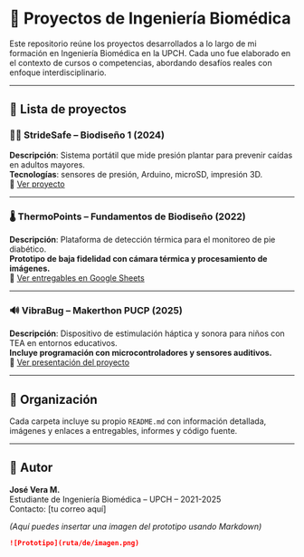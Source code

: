# 🧪 Proyectos de Ingeniería Biomédica

Este repositorio reúne los proyectos desarrollados a lo largo de mi formación en Ingeniería Biomédica en la UPCH. Cada uno fue elaborado en el contexto de cursos o competencias, abordando desafíos reales con enfoque interdisciplinario.

---

## 📁 Lista de proyectos

### 🚶‍♀️ StrideSafe – Biodiseño 1 (2024)
**Descripción**: Sistema portátil que mide presión plantar para prevenir caídas en adultos mayores.  
**Tecnologías**: sensores de presión, Arduino, microSD, impresión 3D.  
🔗 [Ver proyecto](./StrideSafe%20-%20Biodise%C3%B1o%201%20(2024)/README.md)

---

### 🌡️ ThermoPoints – Fundamentos de Biodiseño (2022)
**Descripción**: Plataforma de detección térmica para el monitoreo de pie diabético.  
**Prototipo de baja fidelidad con cámara térmica y procesamiento de imágenes.**  
🔗 [Ver entregables en Google Sheets](https://docs.google.com/spreadsheets/d/1f1cFqELP_WklWRQha_4RqRv8rP0gOofBgyyzWoj63zY/edit?usp=sharing)

---

### 🔊 VibraBug – Makerthon PUCP (2025)
**Descripción**: Dispositivo de estimulación háptica y sonora para niños con TEA en entornos educativos.  
**Incluye programación con microcontroladores y sensores auditivos.**  
🔗 [Ver presentación del proyecto](./VibraBug%20-%20Makerthon%20PUCP%20(2025)/README.md)

---

## 📌 Organización

Cada carpeta incluye su propio `README.md` con información detallada, imágenes y enlaces a entregables, informes y código fuente.

---

## 👤 Autor

**José Vera M.**  
Estudiante de Ingeniería Biomédica – UPCH – 2021-2025  
Contacto: [tu correo aquí]



*(Aquí puedes insertar una imagen del prototipo usando Markdown)*

```markdown
![Prototipo](ruta/de/imagen.png)
